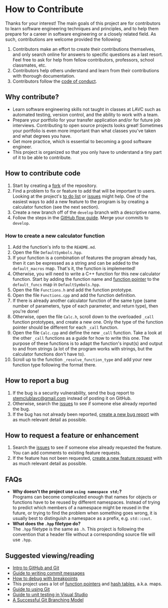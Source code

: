 # How to Contribute

Thanks for your interest! The main goals of this project are for contributors to learn software engineering techniques and principles, and to help them prepare for a career in software engineering or a closely related field. As such, contributions are welcome provided the following:
1. Contributors make an effort to create their contributions themselves, and only search online for answers to specific questions as a last resort. Feel free to ask for help from fellow contributors, professors, school classmates, etc.
2. Contributors help others understand and learn from their contributions with thorough documentation.
3. Contributors follow the [code of conduct](https://github.com/wheelercj/Expresser/blob/master/docs/CODE_OF_CONDUCT.md).

## Why contribute?
* Learn software engineering skills not taught in classes at LAVC such as automated testing, version control, and the ability to work with a team.
* Prepare your portfolio for your transfer application and/or for future job interviews. Contributing to open source projects looks great! Sometimes your portfolio is even more important than what classes you've taken and what degrees you have.
* Get more practice, which is essential to becoming a good software engineer.
* This project is organized so that you only have to understand a tiny part of it to be able to contribute.

## How to contribute code
1. Start by creating a [fork](https://guides.github.com/activities/forking/) of the repository.
2. Find a problem to fix or feature to add that will be important to users. Looking at the project's [to do list](https://github.com/wheelercj/Expresser/projects/2) or [issues](https://github.com/wheelercj/Expresser/issues) might help. One of the easiest ways to add a new feature to the program is by creating a calculator function (see the next section).
3. Create a new branch off of the `develop` branch with a descriptive name.
4. Follow the steps in the [GitHub flow guide](https://guides.github.com/introduction/flow/). Merge your commits to `develop`.

### How to create a new calculator function
1. Add the function's info to the `README.md`.
1. Open the file `DefaultSymbols.hpp`.
2. If your function is a combination of features the program already has, then it can be expressed as a string and can be added to the `default_macros` map. That's it, the function is implemented!
3. Otherwise, you will need to write a C++ function for this new calculator function. Start by adding the function name and [function pointer](https://www.cprogramming.com/tutorial/function-pointers.html) to the `default_funcs` map in `DefaultSymbols.hpp`.
4. Open the file `Functions.h` and add the function prototype.
5. Open the file `Functions.cpp` and add the function definition.
6. If there is already another calculator function of the same type (same number of parameters, type of each parameter, and return type), then you're done!
7. Otherwise, open the file `Calc.h`, scroll down to the overloaded `_call` function prototypes, and create a new one. Only the type of the function pointer should be different for each `_call` function.
8. Open the file `Calc.cpp` and define the new `_call` function. Take a look at the other `_call` functions as a guide for how to write this one. The purpose of these functions is to adapt the function's input(s) and output to and from strings (a lot of the program works with strings, but the calculator functions don't have to).
9. Scroll up to the function `_resolve_function_type` and add your new function type following the format there.

## How to report a bug
1. If the bug is a security vulnerability, send the bug report to stemclublavc@gmail.com instead of posting it on GitHub.
2. Otherwise, search the [issues](https://github.com/wheelercj/Expresser/issues) to see if someone else already reported the bug.
3. If the bug has not already been reported, [create a new bug report](https://github.com/wheelercj/Expresser/issues/new?assignees=&labels=bug&template=bug_report.md&title=) with as much relevant detail as possible.

## How to request a feature or enhancement
1. Search the [issues](https://github.com/wheelercj/Expresser/issues) to see if someone else already requested the feature. You can add comments to existing feature requests.
2. If the feature has not been requested, [create a new feature request](https://github.com/wheelercj/Expresser/issues/new?assignees=&labels=enhancement&template=feature_request.md&title=) with as much relevant detail as possible.

## FAQs
* **Why doesn't the project use `using namespace std;`?**  
	  Programs can become complicated enough that names for objects or functions have to be reused by different namespaces. Instead of trying to predict which members of a namespace might be reused in the future, or trying to find the problem when something goes wrong, it is usually best to distinguish a namespace as a prefix, e.g. `std::cout`.
* **What does the `.hpp` filetype do?**  
	  The `.hpp` filetype is the same as `.h`. This project is following the convention that a header file without a corresponding source file will use `.hpp`.

## Suggested viewing/reading
* [Intro to GitHub and Git](https://www.youtube.com/watch?v=vR-y_2zWrIE&list=PLWKjhJtqVAbkFiqHnNaxpOPhh9tSWMXIF)
* [Guide to writing commit messages](https://chris.beams.io/posts/git-commit/)
* [How to debug with breakpoints](https://www.youtube.com/watch?v=ZDnbBah_LRk&list=PLiQwzrQTcfRx4Yh53q79ypeIWZgY3jK0w&index=4&t=22s)
* This project uses a lot of [function pointers](https://www.cprogramming.com/tutorial/function-pointers.html) and [hash tables](https://www.youtube.com/watch?v=KyUTuwz_b7Q&list=PLiQwzrQTcfRx4Yh53q79ypeIWZgY3jK0w&index=12&t=0s), a.k.a. maps.
* [Guide to using Git](https://git-scm.com/book/en/v2)
* [Guide to unit testing in Visual Studio](https://devblogs.microsoft.com/cppblog/cpp-testing-in-visual-studio/)
* [A Successful Git Branching Model](https://nvie.com/posts/a-successful-git-branching-model/)
